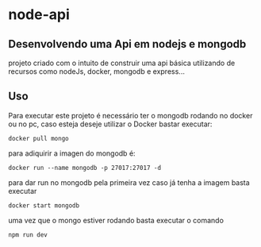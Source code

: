 ﻿# node-api

## Desenvolvendo uma Api em nodejs e mongodb

projeto criado com o intuito de construir uma api básica utilizando de recursos como nodeJs, docker, mongodb e express...

## Uso

Para executar este projeto é necessário ter o mongodb rodando no docker ou no pc, caso esteja deseje utilizar o Docker bastar executar:
```
docker pull mongo
```
para adiquirir a imagen do mongodb é:
```
docker run --name mongodb -p 27017:27017 -d
```
para dar run no mongodb pela primeira vez caso já tenha a imagem basta executar
```
docker start mongodb
```
uma vez que o mongo estiver rodando basta executar o comando
```
npm run dev
```
